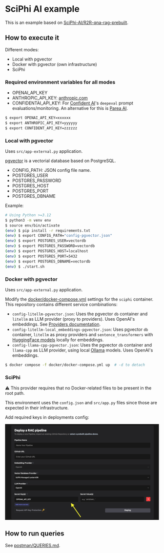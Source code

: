 # SciPhi AI example

This is an example based on [SciPhi-AI/R2R-qna-rag-prebuilt](https://github.com/SciPhi-AI/R2R-qna-rag-prebuilt).

## How to execute it

Different modes:

* Local with pgvector
* Docker with pgvector (own infrastructure)
* SciPhi

### Required environment variables for all modes

* OPENAI_API_KEY
* ANTHROPIC_API_KEY: [anthropic.com](https://www.anthropic.com)
* CONFIDENTAI_API_KEY: For [Confident AI](https://confident-ai.com/)'s `deepeval` 
  prompt evaluations/monitoring. An alternative for this is [Parea AI](https://parea.ai).

```bash
$ export OPENAI_API_KEY=xxxxxx
$ export ANTHROPIC_API_KEY=yyyyyy
$ export CONFIDENT_API_KEY=zzzzzz
```

### Local with pgvector

Uses `src/app-external.py` application.

[pgvector](https://github.com/pgvector/pgvector/) is a vectorial database based
on PostgreSQL.

* CONFIG_PATH: JSON config file name.
* POSTGRES_USER
* POSTGRES_PASSWORD
* POSTGRES_HOST
* POSTGRES_PORT
* POSTGRES_DBNAME

Example: 

```bash
# Using Python >=3.12
$ python3 -m venv env
$ source env/bin/activate
(env) $ pip install -r requirements.txt
(env) $ export CONFIG_PATH="config-pgvector.json"
(env) $ export POSTGRES_USER=vectordb
(env) $ export POSTGRES_PASSWORD=vectordb
(env) $ export POSTGRES_HOST=localhost
(env) $ export POSTGRES_PORT=5432
(env) $ export POSTGRES_DBNAME=vectordb
(env) $ ./start.sh
```

### Docker with pgvector

Uses `src/app-external.py` application.

Modify the [docker/docker-compose.yml](docker/docker-compose.yml) settings for
the `sciphi` container. This repository contains different service combinations:

* `config-litellm-pgvector.json`: Uses the pgvector `db` container and `litellm`
  as LLM provider (proxy to providers). Uses OpenAI's embeddings. See
  [Providers documentation](https://r2r-docs.sciphi.ai/providers/embeddings#available-models).
* `config-litellm-local_embeddings-pgvector.json`: Uses pgvector `db` container,
  `litellm` as proxy providers and `sentence_transformers` with
  [HuggingFace models](https://huggingface.co/) locally for embeddings.  
* `config-llama-cpp-pgvector.json`: Uses the pgvector `db` container and `llama-cpp`
  as LLM provider, using local [Ollama](https://ollama.com/library) models. Uses
  OpenAI's embeddings.

```bash
$ docker compose -f docker/docker-compose.yml up  # -d to detach
```

### SciPhi

:warning: This provider requires that no Docker-related files to be present in
the root path.

This environment uses the `config.json` and `src/app.py` files since those are
expected in their infrastructure.

Add required keys in deployments config:

![sciphi.ai deploys](./sciphi-deploys.png)

## How to run queries

See [postman/QUERIES.md](postman/QUERIES.md).
